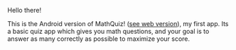 Hello there!

This is the Android version of MathQuiz! ([see web version](https://github.com/omduggineni/mathquiz-web)), my first app. Its a basic quiz app which gives you math questions, and your goal is to answer as many correctly as possible to maximize your score.
